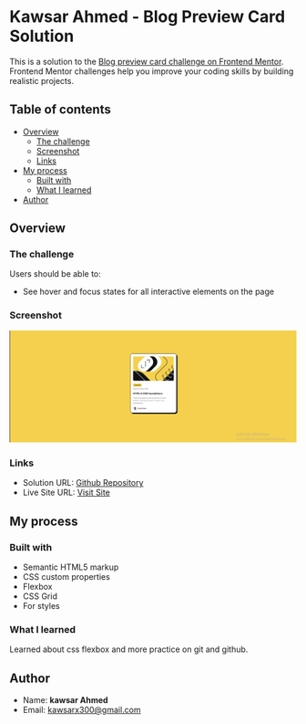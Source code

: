 # Kawsar Ahmed - Blog Preview Card Solution

This is a solution to the 
[Blog preview card challenge on Frontend Mentor](https://www.frontendmentor.io/challenges/blog-preview-card-ckPaj01IcS). Frontend Mentor challenges help you improve your coding skills by building realistic projects. 

## Table of contents

- [Overview](#overview)
  - [The challenge](#the-challenge)
  - [Screenshot](#screenshot)
  - [Links](#links)
- [My process](#my-process)
  - [Built with](#built-with)
  - [What I learned](#what-i-learned)
- [Author](#author)


## Overview

### The challenge

Users should be able to:

- See hover and focus states for all interactive elements on the page

### Screenshot

![](./images/blog-card.png)

### Links

- Solution URL: [Github Repository]([https://your-solution-url.com](https://github.com/kawsarahmed24/blog-preview-card))
- Live Site URL: [Visit Site]([https://your-live-site-url.com](https://kawsarahmed24.github.io/blog-preview-card/))

## My process

### Built with

- Semantic HTML5 markup
- CSS custom properties
- Flexbox
- CSS Grid
- For styles

### What I learned

Learned about css flexbox and more practice on git and github.

## Author

- Name: __kawsar Ahmed__
- Email: [kawsarx300@gmail.com](kawsarx300@gmail.com)
